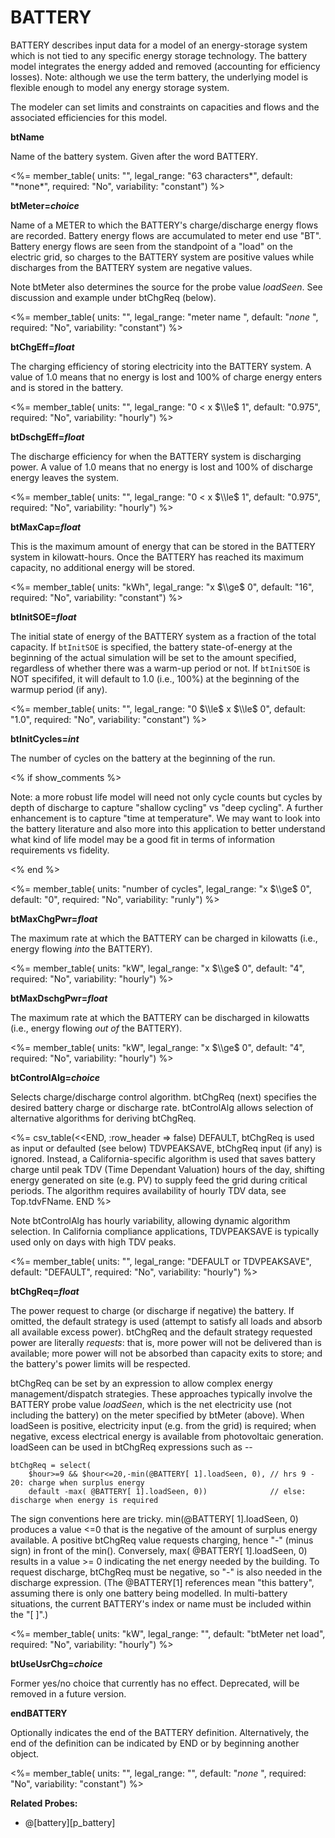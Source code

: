 # BATTERY

BATTERY describes input data for a model of an energy-storage system which is not tied to any specific energy storage technology. The battery model integrates the energy added and removed (accounting for efficiency losses). Note: although we use the term battery, the underlying model is flexible enough to model any energy storage system.

The modeler can set limits and constraints on capacities and flows and the associated efficiencies for this model.

**btName**

Name of the battery system. Given after the word BATTERY.

<%= member_table(
units: "",
legal_range: "63 characters*",
default: "*none\*",
required: "No",
variability: "constant")
%>

**btMeter=_choice_**

Name of a METER to which the BATTERY's charge/discharge energy flows are recorded. Battery energy flows are accumulated to meter end use "BT". Battery energy flows are seen from the standpoint of a "load" on the electric grid, so charges to the BATTERY system are positive values while discharges from the BATTERY system are negative values.

Note btMeter also determines the source for the probe value _loadSeen_. See discussion and example under btChgReq (below).

<%= member_table(
units: "",
legal_range: "meter name ",
default: "_none_ ",
required: "No",
variability: "constant")
%>

**btChgEff=_float_**

The charging efficiency of storing electricity into the BATTERY system. A value of 1.0 means that no energy is lost and 100% of charge energy enters and is stored in the battery.

<%= member_table(
units: "",
legal_range: "0 < x $\\le$ 1",
default: "0.975",
required: "No",
variability: "hourly")
%>

**btDschgEff=_float_**

The discharge efficiency for when the BATTERY system is discharging power. A value of 1.0 means that no energy is lost and 100% of discharge energy leaves the system.

<%= member_table(
units: "",
legal_range: "0 < x $\\le$ 1",
default: "0.975",
required: "No",
variability: "hourly")
%>

**btMaxCap=_float_**

This is the maximum amount of energy that can be stored in the BATTERY system in kilowatt-hours. Once the BATTERY has reached its maximum capacity, no additional energy will be stored.

<%= member_table(
units: "kWh",
legal_range: "x $\\ge$ 0",
default: "16",
required: "No",
variability: "constant")
%>

**btInitSOE=_float_**

The initial state of energy of the BATTERY system as a fraction of the total capacity. If `btInitSOE` is specified, the battery state-of-energy at the beginning of the actual simulation will be set to the amount specified, regardless of whether there was a warm-up period or not. If `btInitSOE` is NOT specififed, it will default to 1.0 (i.e., 100%) at the beginning of the warmup period (if any).

<%= member_table(
units: "",
legal_range: "0 $\\le$ x $\\le$ 0",
default: "1.0",
required: "No",
variability: "constant")
%>

**btInitCycles=_int_**

The number of cycles on the battery at the beginning of the run.

<% if show_comments %>

Note: a more robust life model will need not only cycle counts but cycles by depth of discharge to capture "shallow cycling" vs "deep cycling". A further enhancement is to capture "time at temperature". We may want to look into the battery literature and also more into this application to better understand what kind of life model may be a good fit in terms of information requirements vs fidelity.

<% end %>

<%= member_table(
units: "number of cycles",
legal_range: "x $\\ge$ 0",
default: "0",
required: "No",
variability: "runly")
%>

**btMaxChgPwr=_float_**

The maximum rate at which the BATTERY can be charged in kilowatts (i.e., energy flowing _into_ the BATTERY).

<%= member_table(
units: "kW",
legal_range: "x $\\ge$ 0",
default: "4",
required: "No",
variability: "hourly")
%>

**btMaxDschgPwr=_float_**

The maximum rate at which the BATTERY can be discharged in kilowatts (i.e., energy flowing _out of_ the BATTERY).

<%= member_table(
units: "kW",
legal_range: "x $\\ge$ 0",
default: "4",
required: "No",
variability: "hourly")
%>

**btControlAlg=_choice_**

Selects charge/discharge control algorithm. btChgReq (next) specifies the desired battery charge or discharge rate. btControlAlg allows selection of alternative algorithms for deriving btChgReq.

<%= csv_table(<<END, :row_header => false)
DEFAULT, btChgReq is used as input or defaulted (see below)
TDVPEAKSAVE, btChgReq input (if any) is ignored. Instead&comma; a California-specific algorithm is used that saves battery charge until peak TDV (Time Dependant Valuation) hours of the day&comma; shifting energy generated on site (e.g. PV) to supply feed the grid during critical periods. The algorithm requires availability of hourly TDV data&comma; see Top.tdvFName.
END
%>

Note btControlAlg has hourly variability, allowing dynamic algorithm selection. In California compliance applications, TDVPEAKSAVE is typically used only on days with high TDV peaks.

<%= member_table(
units: "",
legal_range: "DEFAULT or TDVPEAKSAVE",
default: "DEFAULT",
required: "No",
variability: "hourly")
%>

**btChgReq=_float_**

The power request to charge (or discharge if negative) the battery. If omitted, the default strategy is used (attempt to satisfy all loads and absorb all available excess power). btChgReq and the default strategy requested power are literally _requests_: that is, more power will not be delivered than is available; more power will not be absorbed than capacity exits to store; and the battery's power limits will be respected.

btChgReq can be set by an expression to allow complex energy management/dispatch strategies. These approaches typically involve the BATTERY probe value _loadSeen_, which is the net electricity use (not including the battery) on the meter specified by btMeter (above). When loadSeen is positive, electricity input (e.g. from the grid) is required; when negative, excess electrical energy is available from photovoltaic generation. loadSeen can be used in btChgReq expressions such as --

    btChgReq = select(
        $hour>=9 && $hour<=20,-min(@BATTERY[ 1].loadSeen, 0), // hrs 9 - 20: charge when surplus energy
        default -max( @BATTERY[ 1].loadSeen, 0))              // else: discharge when energy is required

The sign conventions here are tricky. min(@BATTERY[ 1].loadSeen, 0) produces a value <=0 that is the negative of the amount of surplus energy available. A positive btChgReq value requests charging, hence "-" (minus sign) in front of the min(). Conversely, max( @BATTERY[ 1].loadSeen, 0) results in a value >= 0 indicating the net energy needed by the building. To request discharge, btChgReq must be negative, so "-" is also needed in the discharge expression. (The @BATTERY[1] references mean "this battery", assuming there is only one battery being modelled. In multi-battery situations, the current BATTERY's index or name must be included within the "[ ]".)

<%= member_table(
units: "kW",
legal_range: "",
default: "btMeter net load",
required: "No",
variability: "hourly")
%>

**btUseUsrChg=_choice_**

Former yes/no choice that currently has no effect. Deprecated, will be removed in a future version.

**endBATTERY**

Optionally indicates the end of the BATTERY definition. Alternatively, the end of the definition can be indicated by END or by beginning another object.

<%= member_table(
units: "",
legal_range: "",
default: "_none_ ",
required: "No",
variability: "constant")
%>

<!--
Probes? Control strategies?

SOE

-->

**Related Probes:**

- @[battery][p_battery]
